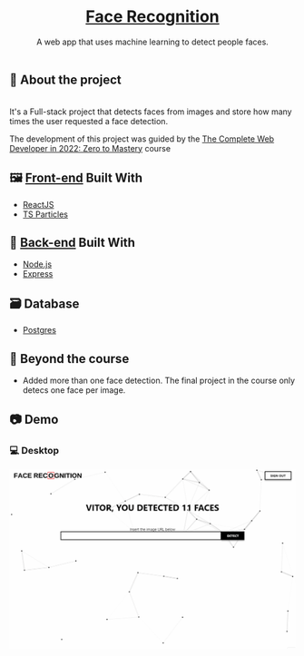 <p align="center">
  <a href="https://silvavitor-face-detection.herokuapp.com/">
    <h1 align="center">Face Recognition</h1>
  </a>
  
  <p align="center">
    A web app that uses machine learning to detect people faces.
    <br /><br />
  </p>
</p>

## :mag_right: About the project
<br/>
It's a Full-stack project that detects faces from images and store how many times the user requested a face detection. 

The development of this project was guided by the [The Complete Web Developer in 2022: Zero to Mastery](https://www.udemy.com/course/the-complete-web-developer-zero-to-mastery/) course

## :framed_picture: [Front-end](https://github.com/silvavitor/face-detection-frontend/) Built With
* [ReactJS](https://reactjs.org/)
* [TS Particles](https://particles.js.org/)

## :jigsaw: [Back-end](https://github.com/silvavitor/face-detection-api/) Built With
* [Node.js](https://nodejs.org/)
* [Express](https://expressjs.com/)

## :card_file_box: Database
* [Postgres](https://www.postgresql.org/)  
  
## :rocket: Beyond the course
* Added more than one face detection. The final project in the course only detecs one face per image. 
   
## :camera: Demo

### :computer: Desktop

<div align="center">
    <img src="./assets/demo.gif" alt="demo-web" heigth="300">
</div>
